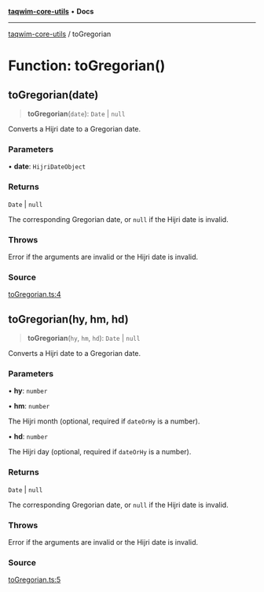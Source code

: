 [**taqwim-core-utils**](../README.md) • **Docs**

***

[taqwim-core-utils](../globals.md) / toGregorian

# Function: toGregorian()

## toGregorian(date)

> **toGregorian**(`date`): `Date` \| `null`

Converts a Hijri date to a Gregorian date.

### Parameters

• **date**: `HijriDateObject`

### Returns

`Date` \| `null`

The corresponding Gregorian date, or `null` if the Hijri date is invalid.

### Throws

Error if the arguments are invalid or the Hijri date is invalid.

### Source

[toGregorian.ts:4](https://github.com/boussadjra/taqwim/blob/a16e0483140d22a326ae33586f5bfb208d318d3e/packages/core-utils/src/lib/toGregorian.ts#L4)

## toGregorian(hy, hm, hd)

> **toGregorian**(`hy`, `hm`, `hd`): `Date` \| `null`

Converts a Hijri date to a Gregorian date.

### Parameters

• **hy**: `number`

• **hm**: `number`

The Hijri month (optional, required if `dateOrHy` is a number).

• **hd**: `number`

The Hijri day (optional, required if `dateOrHy` is a number).

### Returns

`Date` \| `null`

The corresponding Gregorian date, or `null` if the Hijri date is invalid.

### Throws

Error if the arguments are invalid or the Hijri date is invalid.

### Source

[toGregorian.ts:5](https://github.com/boussadjra/taqwim/blob/a16e0483140d22a326ae33586f5bfb208d318d3e/packages/core-utils/src/lib/toGregorian.ts#L5)
